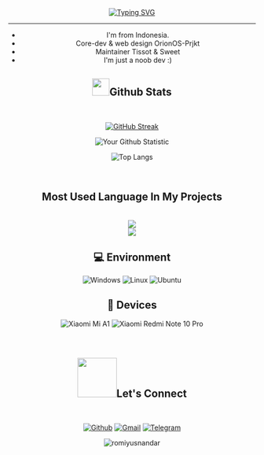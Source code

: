 <div align="center">
<a href="https://git.io/typing-svg"><img src="https://readme-typing-svg.demolab.com?font=Raleway&weight=600&size=30&duration=2500&pause=1500&color=FF3183&center=true&vCenter=true&multiline=true&repeat=false&random=false&width=435&height=135&lines=Hi+%F0%9F%91%8B;Here+is+Romi+Yusnandar+%F0%9F%A4%9D;Let's+connect+%F0%9F%93%B2" alt="Typing SVG" /></a>
<!--# <img src="https://raw.githubusercontent.com/mpurnomoadji/GameTebakAku-master/master/website/img/animasi-bergerak-bendera-indonesia-0013.gif" width="50px"> Hi <img src="https://github.com/Bogdan-Torkhov/Bogdan-Torkhov/blob/main/assets/Hi.gif" width="30px">, Here is [Romi Yusnandar](https://t.me/sirNewbies)!

-->

<!-- <a href="https://t.me/zhantech">
<img align="left" alt="ZHANtech's Telegram" width="22px" src="https://cdn.jsdelivr.net/npm/simple-icons@v3/icons/telegram.svg" />
</a>
<a href="https://twitter.com/zhantech">
<img align="left" alt="ZHANtech's Twitter" width="22px" src="https://cdn.jsdelivr.net/npm/simple-icons@v3/icons/twitter.svg" />
</a>
<a href="https://www.instagram.com/zhantech">
<img align="left" alt="ZHANtech's Instagram" width="22px" src="https://cdn.jsdelivr.net/npm/simple-icons@v3/icons/instagram.svg" />
</a>

![](https://komarev.com/ghpvc/?username=zhantech) -->

<hr>

- I'm from Indonesia.
- Core-dev & web design OrionOS-Prjkt
- Maintainer Tissot & Sweet
- I'm just a noob dev :)

## <img src="https://media.giphy.com/media/cj87CxfRtrUifF3Ryk/giphy.gif" width="35"><b>Github Stats </b>
<br>

<div align="center">

[![GitHub Streak](https://streak-stats.demolab.com/?user=romiyusnandar&theme=radical)](https://git.io/streak-stats)

![Your Github Statistic](https://github-readme-stats.vercel.app/api?username=romiyusnandar&show_icons=true&theme=radical)

![Top Langs](https://github-readme-stats.vercel.app/api/top-langs/?username=romiyusnandar&layout=compact&theme=radical)
</div>

<br>

<div>
  <h2 align="center">Most Used Language In My Projects</h2>
<br/>
<div align="center">
  <img src="https://skillicons.dev/icons?i=c,kotlin,java,nextjs,mysql,react,html,css,vscode,github,tailwind,git" />
</div>
    <img src="https://skillicons.dev/icons?i=nodejs,python,javascript,express,firebase,mongodb,bootstrap" /><br>
</div>

## 💻 Environment
![Windows](https://img.shields.io/badge/Windows%2011-00BBFF?style=flat-square&logo=Windows&logoColor=ffffff)
![Linux](https://img.shields.io/badge/Linux-Mint%2000BBFF?style=flat-square&logo=Linux&logoColor=ffffff)
![Ubuntu](https://img.shields.io/badge/Ubuntu-ED9121?style=flat-square&logo=Ubuntu&logoColor=ffffff)

## 📱 Devices
![Xiaomi Mi A1](https://img.shields.io/badge/Xiaomi%20Mi%20A1-ED9121?style=flat-square&logo=xiaomi&logoColor=ffffff)
![Xiaomi Redmi Note 10 Pro](https://img.shields.io/badge/Xiaomi%20Redmi%20Note%2010%20Pro-ED9121?style=flat-square&logo=xiaomi&logoColor=ffffff)

<!-- ![Xiaomi Redmi Note 12 4G NFC](https://img.shields.io/badge/Xiaomi%20Redmi%20Note%2012%204G%20NFC-ED9121?style=flat-square&logo=xiaomi&logoColor=ffffff) -->

<!-- [![GitHub](https://img.shields.io/badge/dynamic/json?logo=github&label=GitHub+Followers&labelColor=282c34&color=181717&query=%24.data.totalSubs&url=https%3A%2F%2Fapi.spencerwoo.com%2Fsubstats%2F%3Fsource%3Dgithub%26queryKey%3Anothermi1&longCache=true)](https://github.com/Anothermi1) -->
<br>

## <img src="https://media.giphy.com/media/ZkoseoSVGIBmXTnWq8/giphy.gif" width="80"><b>Let's Connect</b>

<br>
<div align='left'>

<p align="center">
  <a href="https://github.com/romiyusnandar"><img alt="Github" title="Romi Github" src="https://img.shields.io/badge/GitHub-100000?style=for-the-badge&logo=github&logoColor=white"></a>
  <a href="mailto: yusromi04@gmail.com"><img alt="Gmail" title="Romi Yusnandar Gmail" src="https://img.shields.io/badge/Gmail-D14836?style=for-the-badge&logo=gmail&logoColor=white"></a>
  <a href="https://t.me/romiyusna"><img alt="Telegram" title="Romi Telegram" src="https://img.shields.io/badge/Telegram-2CA5E0?style=for-the-badge&logo=telegram&logoColor=white"></a> 
 </p>
</div>

<div align="center">
     <img src="https://komarev.com/ghpvc/?username=romiyusnandar&style=flat-rounded" alt="romiyusnandar" /><br>
</div>
